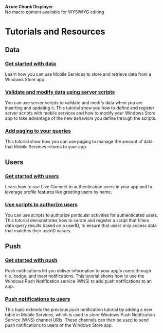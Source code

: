 <div class="umbMacroHolder" title="This is rendered content from macro" onresizestart="return false;" umbpageid="14797" umbversionid="3ba76a16-4ce8-43e1-b4eb-a7078cd3269d" ismacro="true" umb_chunkpath="devcenter/Menu" umb_modaltrigger="" umb_hide="0" umb_chunkname="MobileLeft" umb_modalpopup="0" umb_macroalias="AzureChunkDisplayer" umb_chunkurl=""><!-- startUmbMacro --><span><strong>Azure Chunk Displayer</strong><br />No macro content available for WYSIWYG editing</span><!-- endUmbMacro --></div>
<h1 id="menu-mobile-resources">Tutorials and Resources</h1>
<h2>Data</h2>
<h3><a href="/en-us/develop/mobile/tutorials/get-started-with-data-dotnet/">Get started with data</a></h3>
<p>Learn how you can use Mobile Services to store and retrieve data from a Windows Store app.</p>
<h3><a href="/en-us/develop/mobile/tutorials/validate-modify-and-augment-data-dotnet/">Validate and modify data using server scripts</a></h3>
<p>You can use server scripts to validate and modify data when you are inserting and updating it. This tutorial show you how to define and register server scripts with mobile services and how to modify your Windows Store app to take advantage of the new behaviors you define through the scripts.</p>
<h3><a href="/en-us/develop/mobile/tutorials/add-paging-to-data-dotnet/">Add paging to your queries</a></h3>
<p>This tutorial show how you can use paging to manage the amount of data that Mobile Services returns to your app.</p>
<h2>Users</h2>
<h3><a href="/en-us/develop/mobile/tutorials/get-started-with-users-dotnet/">Get started with users</a></h3>
<p>Learn how to use Live Connect to authentication users in your app and to leverage profile features like greeting users by name.</p>
<h3><a href="/en-us/develop/mobile/tutorials/authorize-users-in-scripts-dotnet/">Use scripts to authorize users</a></h3>
<p>You can use scripts to authorize particular activities for authenticated users. This tutorial demonstrates how to cerate and register a script that filters data query results based on a userID, to ensure that users only access data that matches their userID values.</p>
<h2>Push</h2>
<h3><a href="/en-us/develop/mobile/tutorials/get-started-with-push-dotnet/">Get started with push</a></h3>
<p>Push notifications let you deliver information to your app's users through tile, badge, and toast notifications. This tutorial shows how to use the Windows Push Notification service (WNS) to add push notifications to an app.</p>
<h3><a href="/en-us/develop/mobile/tutorials/push-notifications-to-users-dotnet/">Push notifications to users</a></h3>
<p>This topic extends the previous push notification tutorial by adding a new table in Mobile Services, which is used to store Windows Push Notification Service (WNS) channel URIs. These channels can then be used to send push notifications to users of the Windows Store app.</p>
